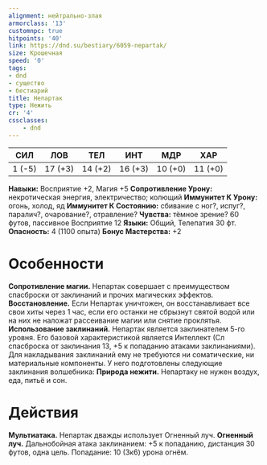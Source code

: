 ```yaml
---
alignment: нейтрально-злая
armorclass: '13'
customnpc: true
hitpoints: '40'
link: https://dnd.su/bestiary/6059-nepartak/
size: Крошечная
speed: '0'
tags:
- dnd
- существо
- бестиарий
title: Непартак
type: Нежить
cr: '4'
cssclasses:
    - dnd
---
```



| СИЛ | ЛОВ | ТЕЛ | ИНТ | МДР | ХАР |
|---|---|---|---|---|---|
| 1 (-5) | 17 (+3) | 14 (+2) | 16 (+3) | 10 (+0) | 11 (+0) |
**Навыки:** Восприятие +2, Магия +5
**Сопротивление Урону:** некротическая энергия, электричество; колющий
**Иммунитет К Урону:** огонь, холод, яд
**Иммунитет К Состоянию:** сбивание с ног?, испуг?, паралич?, очарование?, отравление?
**Чувства:** тёмное зрение? 60 футов, пассивное Восприятие 12
**Языки:** Общий, Телепатия 30 фт.
**Опасность:** 4 (1100 опыта)
**Бонус Мастерства:** +2


# Особенности
**Сопротивление магии.** Непартак совершает с преимуществом спасброски от заклинаний и прочих магических эффектов.
**Восстановление.** Если Непартак уничтожен, он восстанавливает все свои хиты через 1 час, если его останки не сбрызнут святой водой или на них не наложат рассеивание магии или снятие проклятья.
**Использование заклинаний.** Непартак является заклинателем 5-го уровня. Его базовой характеристикой является Интеллект (Сл спасброска от заклинания 13, +5 к попаданию атаками заклинаниями). Для накладывания заклинаний ему не требуются ни соматические, ни материальные компоненты. У него подготовлены следующие заклинания волшебника:
**Природа нежити.** Непартаку не нужен воздух, еда, питьё и сон.


# Действия
**Мультиатака.** Непартак дважды использует Огненный луч.
**Огненный луч.** Дальнобойная атака заклинанием: +5 к попаданию, дистанция 30 футов, одна цель. Попадание: 10 (3к6) урона огнём.